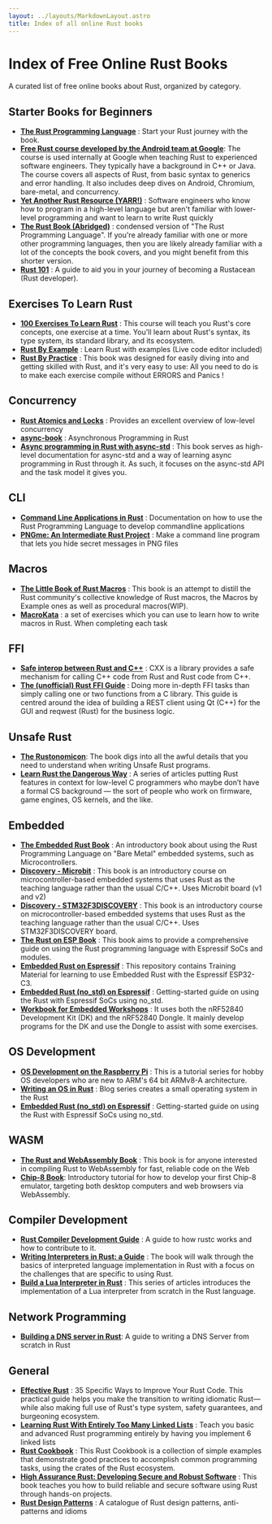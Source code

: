 ```yaml
---
layout: ../layouts/MarkdownLayout.astro
title: Index of all online Rust books
---
```


# Index of Free Online Rust Books
A curated list of free online books about Rust, organized by category.

## Starter Books for Beginners
- **[The Rust Programming Language](https://doc.rust-lang.org/book/)** : Start your Rust journey with the book.
- **[Free Rust course developed by the Android team at Google](https://google.github.io/comprehensive-rust/)**: The course is used internally at Google when teaching Rust to experienced software engineers. They typically have a background in C++ or Java. The course covers all aspects of Rust, from basic syntax to generics and error handling. It also includes deep dives on Android, Chromium, bare-metal, and concurrency.
- **[Yet Another Rust Resource (YARR!)](https://yet-another-rust-resource.pages.dev/introduction)** : Software engineers who know how to program in a high-level language but aren't familiar with lower-level programming and want to learn to write Rust quickly
- **[The Rust Book (Abridged)](https://jasonwalton.ca/rust-book-abridged/)** : condensed version of "The Rust Programming Language". If you're already familiar with one or more other programming languages, then you are likely already familiar with a lot of the concepts the book covers, and you might benefit from this shorter version.
- **[Rust 101](https://rust-lang.guide/)** : A guide to aid you in your journey of becoming a Rustacean (Rust developer).

## Exercises To Learn Rust

- **[100 Exercises To Learn Rust](https://rust-exercises.com/100-exercises/)** : This course will teach you Rust's core concepts, one exercise at a time. You'll learn about Rust's syntax, its type system, its standard library, and its ecosystem.
- **[Rust By Example](https://doc.rust-lang.org/rust-by-example/)** : Learn Rust with examples (Live code editor included)
- **[Rust By Practice](https://practice.course.rs/)** : This book was designed for easily diving into and getting skilled with Rust, and it's very easy to use: All you need to do is to make each exercise compile without ERRORS and Panics !

## Concurrency
- **[Rust Atomics and Locks](https://marabos.nl/atomics/foreword.html)** : Provides an excellent overview of low-level concurrency
- **[async-book](https://rust-lang.github.io/async-book/index.html)** : Asynchronous Programming in Rust
- **[Async programming in Rust with async-std](https://book.async.rs/)** : This book serves as high-level documentation for async-std and a way of learning async programming in Rust through it. As such, it focuses on the async-std API and the task model it gives you.

## CLI
- **[Command Line Applications in Rust](https://rust-cli.github.io/book/index.html)** : Documentation on how to use the Rust Programming Language to develop commandline applications
- **[PNGme: An Intermediate Rust Project](https://jrdngr.github.io/pngme_book/introduction.html)** : Make a command line program that lets you hide secret messages in PNG files

## Macros
- **[The Little Book of Rust Macros](https://veykril.github.io/tlborm)** : This book is an attempt to distill the Rust community's collective knowledge of Rust macros, the Macros by Example ones as well as procedural macros(WIP).
- **[MacroKata](https://tfpk.github.io/macrokata/)** : a set of exercises which you can use to learn how to write macros in Rust. When completing each task

## FFI
- **[Safe interop between Rust and C++](https://cxx.rs/)** :  CXX is a library provides a safe mechanism for calling C++ code from Rust and Rust code from C++.
- **[The (unofficial) Rust FFI Guide](https://www.michaelfbryan.com/rust-ffi-guide/)** :  Doing more in-depth FFI tasks than simply calling one or two functions from a C library.  This guide is centred around the idea of building a REST client using Qt (C++) for the GUI and reqwest (Rust) for the business logic.

## Unsafe Rust
- **[The Rustonomicon](https://doc.rust-lang.org/nomicon/)**: The book digs into all the awful details that you need to understand when writing Unsafe Rust programs.
- **[Learn Rust the Dangerous Way](https://cliffle.com/p/dangerust/)** : A series of articles putting Rust features in context for low-level C programmers who maybe don’t have a formal CS background — the sort of people who work on firmware, game engines, OS kernels, and the like.

## Embedded
- **[The Embedded Rust Book](https://docs.rust-embedded.org/book/)** :  An introductory book about using the Rust Programming Language on "Bare Metal" embedded systems, such as Microcontrollers.
- **[Discovery - Microbit](https://docs.rust-embedded.org/discovery/microbit/)** :  This book is an introductory course on microcontroller-based embedded systems that uses Rust as the teaching language rather than the usual C/C++.  Uses Microbit board (v1 and v2)
- **[Discovery - STM32F3DISCOVERY](https://docs.rust-embedded.org/discovery/f3discovery/)** :  This book is an introductory course on microcontroller-based embedded systems that uses Rust as the teaching language rather than the usual C/C++. Uses STM32F3DISCOVERY board.
- **[The Rust on ESP Book](https://docs.esp-rs.org/book/)** :  This book aims to provide a comprehensive guide on using the Rust programming language with Espressif SoCs and modules.
- **[Embedded Rust on Espressif](https://docs.esp-rs.org/std-training/)** :  This repository contains Training Material for learning to use Embedded Rust with the Espressif ESP32-C3.
- **[Embedded Rust (no_std) on Espressif](https://docs.esp-rs.org/no_std-training/)** :  Getting-started guide on using the Rust with Espressif SoCs using no_std.
- **[Workbook for Embedded Workshops](https://embedded-trainings.ferrous-systems.com/)** :  It uses both the nRF52840 Development Kit (DK) and the nRF52840 Dongle. It mainly develop programs for the DK and use the Dongle to assist with some exercises.

## OS Development
- **[OS Development on the Raspberry Pi](https://github.com/rust-embedded/rust-raspberrypi-OS-tutorials)** :  This is a tutorial series for hobby OS developers who are new to ARM's 64 bit ARMv8-A architecture. 
- **[Writing an OS in Rust](https://os.phil-opp.com/)** : Blog series creates a small operating system in the Rust
- **[Embedded Rust (no_std) on Espressif](https://docs.esp-rs.org/no_std-training/)** :  Getting-started guide on using the Rust with Espressif SoCs using no_std.

## WASM
- **[The Rust and WebAssembly Book](https://rustwasm.github.io/docs/book/)** : This book is for anyone interested in compiling Rust to WebAssembly for fast, reliable code on the Web
- **[Chip-8 Book](https://github.com/aquova/chip8-book)**: Introductory tutorial for how to develop your first Chip-8 emulator, targeting both desktop computers and web browsers via WebAssembly.

## Compiler Development
- **[Rust Compiler Development Guide](https://rustc-dev-guide.rust-lang.org/)** : A guide to how rustc works and how to contribute to it.
- **[Writing Interpreters in Rust: a Guide](https://rust-hosted-langs.github.io/book/introduction.html)** : The book will walk through the basics of interpreted language implementation in Rust with a focus on the challenges that are specific to using Rust.
- **[Build a Lua Interpreter in Rust](https://wubingzheng.github.io/build-lua-in-rust/en/)** : This series of articles introduces the implementation of a Lua interpreter from scratch in the Rust language.

## Network Programming
- **[Building a DNS server in Rust](https://github.com/EmilHernvall/dnsguide)**: A guide to writing a DNS Server from scratch in Rust


## General
- **[Effective Rust](https://www.lurklurk.org/effective-rust/)** : 35 Specific Ways to Improve Your Rust Code. This practical guide helps you make the transition to writing idiomatic Rust—while also making full use of Rust's type system, safety guarantees, and burgeoning ecosystem.
- **[Learning Rust With Entirely Too Many Linked Lists](https://rust-unofficial.github.io/too-many-lists/index.html)** : Teach you basic and advanced Rust programming entirely by having you implement 6 linked lists
- **[Rust Cookbook](https://rust-lang-nursery.github.io/rust-cookbook/)** : This Rust Cookbook is a collection of simple examples that demonstrate good practices to accomplish common programming tasks, using the crates of the Rust ecosystem.
- **[High Assurance Rust: Developing Secure and Robust Software](https://highassurance.rs/)** :  This book teaches you how to build reliable and secure software using Rust through hands-on projects.
- **[Rust Design Patterns](https://rust-unofficial.github.io/patterns/)** :  A catalogue of Rust design patterns, anti-patterns and idioms

